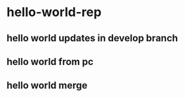 # hello-world-rep

## hello world updates in develop branch

## hello world from pc

## hello world merge

